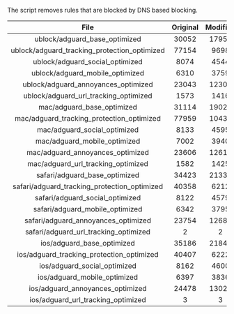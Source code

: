 The script removes rules that are blocked by DNS based blocking.


| File | Original | Modified |
|:----:|:-----:|:-----:|
| ublock/adguard_base_optimized | 30052 | 17953 |
| ublock/adguard_tracking_protection_optimized | 77154 | 9698 |
| ublock/adguard_social_optimized | 8074 | 4544 |
| ublock/adguard_mobile_optimized | 6310 | 3759 |
| ublock/adguard_annoyances_optimized | 23043 | 12300 |
| ublock/adguard_url_tracking_optimized | 1573 | 1416 |
| mac/adguard_base_optimized | 31114 | 19025 |
| mac/adguard_tracking_protection_optimized | 77959 | 10434 |
| mac/adguard_social_optimized | 8133 | 4595 |
| mac/adguard_mobile_optimized | 7002 | 3940 |
| mac/adguard_annoyances_optimized | 23606 | 12611 |
| mac/adguard_url_tracking_optimized | 1582 | 1425 |
| safari/adguard_base_optimized | 34423 | 21332 |
| safari/adguard_tracking_protection_optimized | 40358 | 6212 |
| safari/adguard_social_optimized | 8122 | 4579 |
| safari/adguard_mobile_optimized | 6342 | 3795 |
| safari/adguard_annoyances_optimized | 23754 | 12680 |
| safari/adguard_url_tracking_optimized | 2 | 2 |
| ios/adguard_base_optimized | 35186 | 21845 |
| ios/adguard_tracking_protection_optimized | 40407 | 6222 |
| ios/adguard_social_optimized | 8162 | 4600 |
| ios/adguard_mobile_optimized | 6397 | 3836 |
| ios/adguard_annoyances_optimized | 24478 | 13020 |
| ios/adguard_url_tracking_optimized | 3 | 3 |